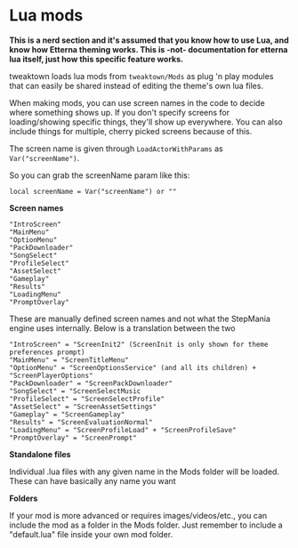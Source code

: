 # Lua mods

**This is a nerd section and it's assumed that you know how to use Lua, and know how Etterna theming works. This is -not- documentation for etterna lua itself, just how this specific feature works.**



tweaktown loads lua mods from `tweaktown/Mods` as plug 'n play modules that can easily be shared instead of editing the theme's own lua files.



When making mods, you can use screen names in the code to decide where something shows up. If you don't specify screens for loading/showing specific things, they'll show up everywhere. You can also include things for multiple, cherry picked screens because of this.



The screen name is given through `LoadActorWithParams` as `Var("screenName")`.

So you can grab the screenName param like this:

```
local screenName = Var("screenName") or ""
```



**Screen names**

```
"IntroScreen"
"MainMenu"
"OptionMenu"
"PackDownloader"
"SongSelect"
"ProfileSelect"
"AssetSelect"
"Gameplay"
"Results"
"LoadingMenu"
"PromptOverlay"
```

These are manually defined screen names and not what the StepMania engine uses internally. Below is a translation between the two

```
"IntroScreen" = "ScreenInit2" (ScreenInit is only shown for theme preferences prompt)
"MainMenu" = "ScreenTitleMenu"
"OptionMenu" = "ScreenOptionsService" (and all its children) + "ScreenPlayerOptions"
"PackDownloader" = "ScreenPackDownloader"
"SongSelect" = "ScreenSelectMusic
"ProfileSelect" = "ScreenSelectProfile"
"AssetSelect" = "ScreenAssetSettings"
"Gameplay" = "ScreenGameplay"
"Results" = "ScreenEvaluationNormal"
"LoadingMenu" = "ScreenProfileLoad" + "ScreenProfileSave"
"PromptOverlay" = "ScreenPrompt"
```



**Standalone files**

Individual .lua files with any given name in the Mods folder will be loaded. These can have basically any name you want



**Folders**

If your mod is more advanced or requires images/videos/etc., you can include the mod as a folder in the Mods folder. Just remember to include a "default.lua" file inside your own mod folder.
